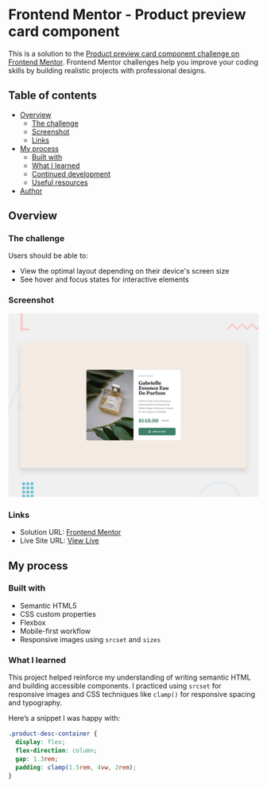 # Frontend Mentor - Product preview card component

This is a solution to the [Product preview card component challenge on Frontend Mentor](https://www.frontendmentor.io/challenges/product-preview-card-component-GO7UmttRfa). Frontend Mentor challenges help you improve your coding skills by building realistic projects with professional designs.

## Table of contents

- [Overview](#overview)
  - [The challenge](#the-challenge)
  - [Screenshot](#screenshot)
  - [Links](#links)
- [My process](#my-process)
  - [Built with](#built-with)
  - [What I learned](#what-i-learned)
  - [Continued development](#continued-development)
  - [Useful resources](#useful-resources)
- [Author](#author)

## Overview

### The challenge

Users should be able to:

- View the optimal layout depending on their device's screen size
- See hover and focus states for interactive elements

### Screenshot

![Desktop version](./design/desktop-preview.jpg)

### Links

- Solution URL: [Frontend Mentor](https://www.frontendmentor.io/solutions/product-preview-card-component-LecM-nTFV2)
- Live Site URL: [View Live](https://mobina-dev-2001.github.io/Product-preview-card-component/)

## My process

### Built with

- Semantic HTML5
- CSS custom properties
- Flexbox
- Mobile-first workflow
- Responsive images using `srcset` and `sizes`

### What I learned

This project helped reinforce my understanding of writing semantic HTML and building accessible components. I practiced using `srcset` for responsive images and CSS techniques like `clamp()` for responsive spacing and typography.

Here’s a snippet I was happy with:

```css
.product-desc-container {
  display: flex;
  flex-direction: column;
  gap: 1.3rem;
  padding: clamp(1.5rem, 4vw, 2rem);
}
```
